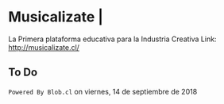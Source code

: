 # Musicalizate | 
La Primera plataforma educativa para la Industria Creativa
Link: http://musicalizate.cl/

## To Do

`Powered By Blob.cl` on ‎viernes, ‎14‎ de ‎septiembre‎ de ‎2018
